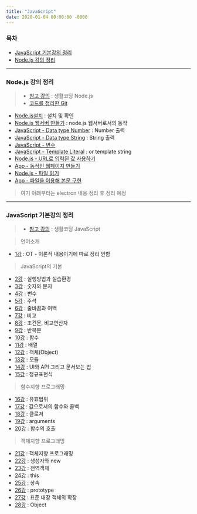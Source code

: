 ```yaml
---
title: "JavaScript"
date: 2020-01-04 00:00:00 -0000
---
```


### 목차

* [JavaScript 기본강의 정리](#JavaScript-기본강의-정리)
* [Node.js 강의 정리](#Node.js-강의-정리)

---

### Node.js 강의 정리

> * [참고 강의](https://opentutorials.org/course/3332) : 생활코딩 Node.js
> * [코드를 정리한 Git](https://github.com/GoodayTH/Nodejs)

* [Node.js설치](https://goodayth.github.io/Nodejs-1/) : 설치 및 확인
* [Node.js 웹서버 만들기](https://goodayth.github.io/Nodejs-2/) : node.js 웹서버로서의 동작
* [JavaScript - Data type Number](https://goodayth.github.io/Nodejs-3/) : Number 출력
* [JavaScript - Data type String](https://goodayth.github.io/Nodejs-4/) : String 출력
* [JavaScript - 변수](https://goodayth.github.io/Nodejs-5/)
* [JavaScript - Template Literal](https://goodayth.github.io/Nodejs-6/) : or template string
* [Node.js - URL로 입력된 값 사용하기](https://goodayth.github.io/Nodejs-7/)
* [App - 동적인 웹페이지 만들기](https://goodayth.github.io/Nodejs-8/)
* [Node.js - 파일 읽기](https://goodayth.github.io/Nodejs-9/)
* [App - 파일을 이용해 본문 구현](https://goodayth.github.io/Nodejs-10/)

> 여기 아래부터는 electron 내용 정리 후 정리 예정

---

### JavaScript 기본강의 정리

> * [참고 강의](https://opentutorials.org/course/743) : 생활코딩 JavaScript

> 언어소개

* [1강](https://goodayth.github.io/JS-1/) : OT - 이론적 내용이기에 따로 정리 안함

> JavaScript의 기본

* [2강](https://goodayth.github.io/JS-2/) : 실행방법과 실습환경
* [3강](https://goodayth.github.io/JS-3/) : 숫자와 문자
* [4강](https://goodayth.github.io/JS-4/) : 변수
* [5강](https://goodayth.github.io/JS-5/) : 주석
* [6강](https://goodayth.github.io/JS-6/) : 줄바꿈과 여백
* [7강](https://goodayth.github.io/JS-7/) : 비교
* [8강](https://goodayth.github.io/JS-8/) : 조건문, 비교연산자
* [9강](https://goodayth.github.io/JS-9/) : 반복문
* [10강](https://goodayth.github.io/JS-10/) : 함수
* [11강](https://goodayth.github.io/JS-11/) : 배열
* [12강](https://goodayth.github.io/JS-12/) : 객체(Object)
* [13강](https://goodayth.github.io/JS-13/) : 모듈
* [14강](https://goodayth.github.io/JS-14/) : UI와 API 그리고 문서보는 법
* [15강](https://goodayth.github.io/JS-15/) : 정규표현식

> 함수지향 프로그래밍

* [16강](https://goodayth.github.io/JS-16/) : 유효범위
* [17강](https://goodayth.github.io/JS-17/) : 값으로서의 함수와 콜백
* [18강](https://goodayth.github.io/JS-18/) : 클로저
* [19강](https://goodayth.github.io/JS-19/) : arguments
* [20강](https://goodayth.github.io/JS-20/) : 함수의 호출

> 객체지향 프로그래밍

* [21강](https://goodayth.github.io/JS-21/) : 객체지향 프로그래밍
* [22강](https://goodayth.github.io/JS-22/) : 생성자와 new
* [23강](https://goodayth.github.io/JS-23/) : 전역객체
* [24강](https://goodayth.github.io/JS-24/) : this
* [25강](https://goodayth.github.io/JS-25/) : 상속
* [26강](https://goodayth.github.io/JS-26/) : prototype
* [27강](https://goodayth.github.io/JS-27/) : 표준 내장 객체의 확장
* [28강](https://goodayth.github.io/JS-28/) : Object